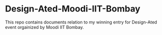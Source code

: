 # Design-Ated-Moodi-IIT-Bombay
This repo contains documents relation to my winning entry for Design-Ated event orgainized by Moodi IIT Bombay.
